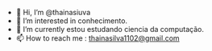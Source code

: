 - 👋 Hi, I’m @thainasiuva
- 👀 I’m interested in conhecimento.
- 🌱 I’m currently  estou estudando ciencia da computação.
- 📫 How to reach me : thainasilva1102@gmail.com

<!---
thainasiuva/thainasiuva is a ✨ special ✨ repository because its `README.md` (this file) appears on your GitHub profile.
You can click the Preview link to take a look at your changes.
--->
